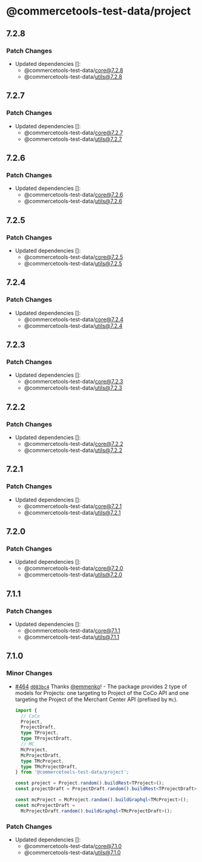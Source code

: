 # @commercetools-test-data/project

## 7.2.8

### Patch Changes

- Updated dependencies []:
  - @commercetools-test-data/core@7.2.8
  - @commercetools-test-data/utils@7.2.8

## 7.2.7

### Patch Changes

- Updated dependencies []:
  - @commercetools-test-data/core@7.2.7
  - @commercetools-test-data/utils@7.2.7

## 7.2.6

### Patch Changes

- Updated dependencies []:
  - @commercetools-test-data/core@7.2.6
  - @commercetools-test-data/utils@7.2.6

## 7.2.5

### Patch Changes

- Updated dependencies []:
  - @commercetools-test-data/core@7.2.5
  - @commercetools-test-data/utils@7.2.5

## 7.2.4

### Patch Changes

- Updated dependencies []:
  - @commercetools-test-data/core@7.2.4
  - @commercetools-test-data/utils@7.2.4

## 7.2.3

### Patch Changes

- Updated dependencies []:
  - @commercetools-test-data/core@7.2.3
  - @commercetools-test-data/utils@7.2.3

## 7.2.2

### Patch Changes

- Updated dependencies []:
  - @commercetools-test-data/core@7.2.2
  - @commercetools-test-data/utils@7.2.2

## 7.2.1

### Patch Changes

- Updated dependencies []:
  - @commercetools-test-data/core@7.2.1
  - @commercetools-test-data/utils@7.2.1

## 7.2.0

### Patch Changes

- Updated dependencies []:
  - @commercetools-test-data/core@7.2.0
  - @commercetools-test-data/utils@7.2.0

## 7.1.1

### Patch Changes

- Updated dependencies []:
  - @commercetools-test-data/core@7.1.1
  - @commercetools-test-data/utils@7.1.1

## 7.1.0

### Minor Changes

- [#464](https://github.com/commercetools/test-data/pull/464) [`d083bc4`](https://github.com/commercetools/test-data/commit/d083bc422cea6471caf4add07bd7acf8504b8355) Thanks [@emmenko](https://github.com/emmenko)! - The package provides 2 type of models for Projects: one targeting to Project of the CoCo API and one targeting the Project of the Merchant Center API (prefixed by `Mc`).

  ```ts
  import {
    // CoCo
    Project,
    ProjectDraft,
    type TProject,
    type TProjectDraft,
    // MC
    McProject,
    McProjectDraft,
    type TMcProject,
    type TMcProjectDraft,
  } from '@commercetools-test-data/project';

  const project = Project.random().buildRest<TProject>();
  const projectDraft = ProjectDraft.random().buildRest<TProjectDraft>();

  const mcProject = McProject.random().buildGraphql<TMcProject>();
  const mcProjectDraft =
    McProjectDraft.random().buildGraphql<TMcProjectDraft>();
  ```

### Patch Changes

- Updated dependencies []:
  - @commercetools-test-data/core@7.1.0
  - @commercetools-test-data/utils@7.1.0
